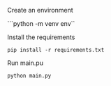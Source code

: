 Create an environment

```python -m venv env``

Install the requirements

```pip install -r requirements.txt```

Run main.pu

```python main.py```